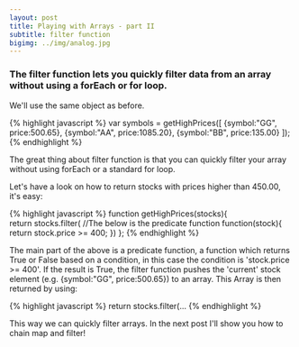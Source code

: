 ```yaml
---
layout: post
title: Playing with Arrays - part II
subtitle: filter function
bigimg: ../img/analog.jpg
---
```


### The filter function lets you quickly filter data from an array without using a forEach or for loop.

We'll use the same object as before.

{% highlight javascript %}
var symbols = getHighPrices([
  {symbol:"GG", price:500.65},
  {symbol:"AA", price:1085.20},
  {symbol:"BB", price:135.00}
]);
{% endhighlight %} 

The great thing about filter function is that you can quickly filter your array without using forEach or a standard for loop.

Let's have a look on how to return stocks with prices higher than 450.00, it's easy:

{% highlight javascript %}
function getHighPrices(stocks){  
  return stocks.filter(
    //The below is the predicate function 
    function(stock){
      return stock.price >= 400;
  })
};
{% endhighlight %} 

The main part of the above is a predicate function, a function which returns True or False based on a condition, in this case the
condition is 'stock.price >= 400'. If the result is True, the filter function pushes the 'current' stock element (e.g. {symbol:"GG", price:500.65})
to an array. This Array is then returned by using:

{% highlight javascript %}
return stocks.filter(...
{% endhighlight %} 

This way we can quickly filter arrays. In the next post I'll show you how to chain map and filter! 
